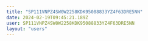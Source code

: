 ```yaml
---
title: "SP111VNPZ4SW0W2258KDK95088833YZ4F63DRE5NN"
date: 2024-02-19T09:45:21.189Z
user: SP111VNPZ4SW0W2258KDK95088833YZ4F63DRE5NN
layout: "users"
---
```

    